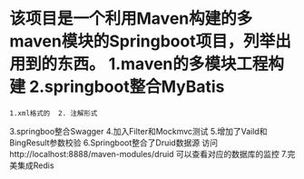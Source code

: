 该项目是一个利用Maven构建的多maven模块的Springboot项目，列举出用到的东西。
1.maven的多模块工程构建
2.springboot整合MyBatis
 ======================
    1.xml格式的  2. 注解形式
3.springboo整合Swagger
4.加入Filter和Mockmvc测试
5.增加了Vaild和BingResult参数校验
6.Springboot整合了Druid数据源  访问 http://localhost:8888/maven-modules/druid 可以查看对应的数据库的监控
7.完美集成Redis